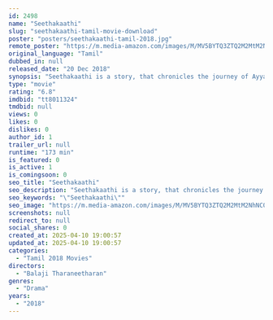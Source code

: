 ```yaml
---
id: 2498
name: "Seethakaathi"
slug: "seethakaathi-tamil-movie-download"
poster: "posters/seethakaathi-tamil-2018.jpg"
remote_poster: "https://m.media-amazon.com/images/M/MV5BYTQ3ZTQ2M2MtM2NhNC00Nzc5LTllMjMtYzgyZGU3ZTQxNjdlXkEyXkFqcGc@._V1_SX300.jpg"
original_language: "Tamil"
dubbed_in: null
released_date: "20 Dec 2018"
synopsis: "Seethakaathi is a story, that chronicles the journey of Ayya, a legendary stage performer. The film showcases how an artiste and his art are immortal."
type: "movie"
rating: "6.8"
imdbid: "tt8011324"
tmdbid: null
views: 0
likes: 0
dislikes: 0
author_id: 1
trailer_url: null
runtime: "173 min"
is_featured: 0
is_active: 1
is_comingsoon: 0
seo_title: "Seethakaathi"
seo_description: "Seethakaathi is a story, that chronicles the journey of Ayya, a legendary stage performer. The film showcases how an artiste and his art are immortal."
seo_keywords: "\"Seethakaathi\""
seo_image: "https://m.media-amazon.com/images/M/MV5BYTQ3ZTQ2M2MtM2NhNC00Nzc5LTllMjMtYzgyZGU3ZTQxNjdlXkEyXkFqcGc@._V1_SX300.jpg"
screenshots: null
redirect_to: null
social_shares: 0
created_at: 2025-04-10 19:00:57
updated_at: 2025-04-10 19:00:57
categories:
  - "Tamil 2018 Movies"
directors:
  - "Balaji Tharaneetharan"
genres:
  - "Drama"
years:
  - "2018"
---
```

